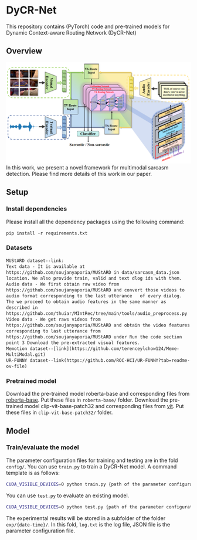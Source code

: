 # DyCR-Net
This repository contains (PyTorch) code and pre-trained models for Dynamic Context-aware Routing Network (DyCR-Net)

## Overview
![](./figs/overview.png)
In this work, we present a novel framework for multimodal sarcasm detection. 
Please find more details of this work in our paper.
## Setup

### Install dependencies
Please install all the dependency packages using the following command:
```
pip install -r requirements.txt
```
### Datasets
	MUStARD dataset--link:
	Text data - It is available at https://github.com/soujanyaporia/MUStARD in data/sarcasm_data.json location. We also provide train, valid and text dlog ids with them.
	Audio data - We first obtain raw video from https://github.com/soujanyaporia/MUStARD and convert those videos to audio format corresponding to the last utterance   of every dialog. The we proceed to obtain audio features in the same manner as described in https://github.com/thuiar/MIntRec/tree/main/tools/audio_preprocess.py 
	Video data - We get raws videos from https://github.com/soujanyaporia/MUStARD and obtain the video features corresponding to last utterance from https://github.com/soujanyaporia/MUStARD under Run the code section point 3 Download the pre-extracted visual features. 
	Memotion dataset--[link](https://github.com/terenceylchow124/Meme-MultiModal.git)
	UR-FUNNY dataset--link(https://github.com/ROC-HCI/UR-FUNNY?tab=readme-ov-file)

### Pretrained model
Download the pre-trained model roberta-base and corresponding files from 
[roberta-base](https://huggingface.co/roberta-base/). Put these files in `roberta-base/` folder.
Download the pre-trained model clip-vit-base-patch32 and corresponding files from 
[vit](https://huggingface.co/clip-vit-base-patch32/). Put these files in `clip-vit-base-patch32/` folder.

## Model

### Train/evaluate the model
The parameter configuration files for training and testing are in the fold `config/`.
You can use `train.py` to train a DyCR-Net model. A command template is as follows:
```bash
CUDA_VISIBLE_DEVICES=0 python train.py {path of the parameter configuration file} \
```
You can use `test.py` to evaluate an existing model.
```bash
CUDA_VISIBLE_DEVICES=0 python test.py {path of the parameter configuration file} \
```

The experimental results will be stored in a subfolder of the folder `exp/{date-time}/`. In this fold, `log.txt` is the log file, JSON file is the parameter configuration file. 







